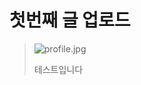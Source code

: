 # 첫번째 글 업로드

> ![profile.jpg](https://github.com/SODA1127/soda1127.github.io/tree/master/assets/img/profile.jpg)
>
> 테스트입니다

